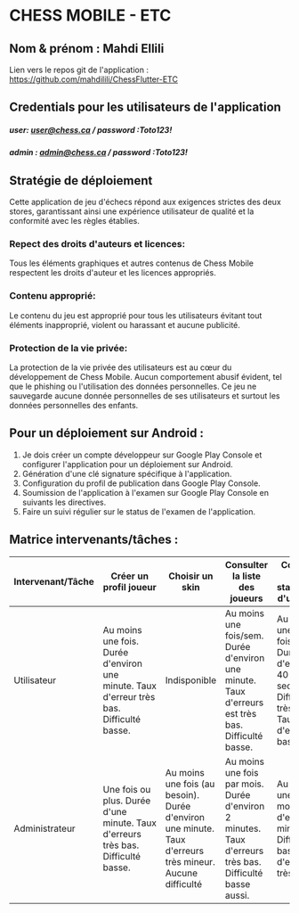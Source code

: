 # CHESS MOBILE - ETC
## Nom & prénom : Mahdi Ellili
Lien vers le repos git de l'application : https://github.com/mahdilili/ChessFlutter-ETC

## Credentials pour les utilisateurs de l'application
##### user: user@chess.ca  / password :Toto123!

##### admin : admin@chess.ca  / password :Toto123!

## Stratégie de déploiement

Cette application de jeu d'échecs répond aux exigences strictes des deux stores, garantissant ainsi une expérience utilisateur de qualité et la conformité avec les règles établies.
### Repect des droits d'auteurs et licences:
Tous les éléments graphiques et autres contenus de Chess Mobile respectent les droits d'auteur
et les licences appropriés.
### Contenu approprié:
Le contenu du jeu est approprié pour tous les utilisateurs évitant tout éléments inapproprié, violent ou
harassant et aucune publicité.
### Protection de la vie privée:
La protection de la vie privée des utilisateurs est au cœur du développement de Chess Mobile. Aucun comportement abusif évident, tel que le phishing ou l'utilisation des données personnelles. Ce jeu ne sauvegarde
aucune donnée personnelles de ses utilisateurs et surtout les données personnelles des enfants.
## Pour un déploiement sur Android : 
1) Je dois créer un compte développeur sur Google Play Console et configurer l'application pour un déploiement sur Android.
2) Génération d'une clé signature spécifique à l'application.
3) Configuration du profil de publication dans Google Play Console.
4) Soumission de l'application à l'examen sur Google Play Console en suivants les directives.
5) Faire un suivi régulier sur le status de l'examen de l'application.

## Matrice intervenants/tâches :


| Intervenant/Tâche                | Créer un profil joueur | Choisir un skin | Consulter la liste des joueurs | Consulter les statistiques d'un joueur | Créer et commencer une partie |
|-----------------------------------|------------------------|-----------------|---------------------------------|-----------------------------------------|------------------|
| Utilisateur                       | Au moins une fois. &nbsp; Durée d'environ une minute.&nbsp;Taux d'erreur très bas. Difficulté basse.                    | Indisponible               | Au moins une fois/sem. Durée d'environ une minute. Taux d'erreurs est très bas. Difficulté basse.                               |           Au moins une fois/jour. Durée d'environ 40 secondes. Difficulté très basse. Taux d'erreurs bas.                             |Au moins une fois par jour. Durée d'environ 15 minutes selon le joueur. Difficulté élevé. Taux d'erreurs moyen.      |            |
| Administrateur                    | Une fois ou plus. Durée d'une minute. Taux d'erreurs très bas. Difficulté basse.                      | Au moins une fois (au besoin). Durée d'environ une minute. Taux d'erreurs très mineur. Aucune difficulté               | Au moins une fois par mois. Durée d'environ 2 minutes. Taux d'erreurs très bas. Difficulté basse aussi.                               | Au moins une fois par mois. Durée d'environ 1 minute. Difficulté basse. Taux d'erreurs très bas.                                       | Au moins une fois par 3 mois (lors des tests). Durée d'environ 20 minutes. Difficulté moyenne. Taux d'erreurs moyen                |



